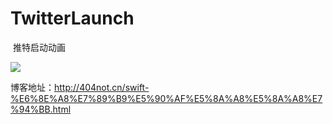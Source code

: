 # TwitterLaunch
 推特启动动画

![](http://tk_jacky.gitee.io/images/2017-11-16-swift-%E6%8E%A8%E7%89%B9%E5%90%AF%E5%8A%A8%E5%8A%A8%E7%94%BB/twitter.gif)

博客地址：http://404not.cn/swift-%E6%8E%A8%E7%89%B9%E5%90%AF%E5%8A%A8%E5%8A%A8%E7%94%BB.html
